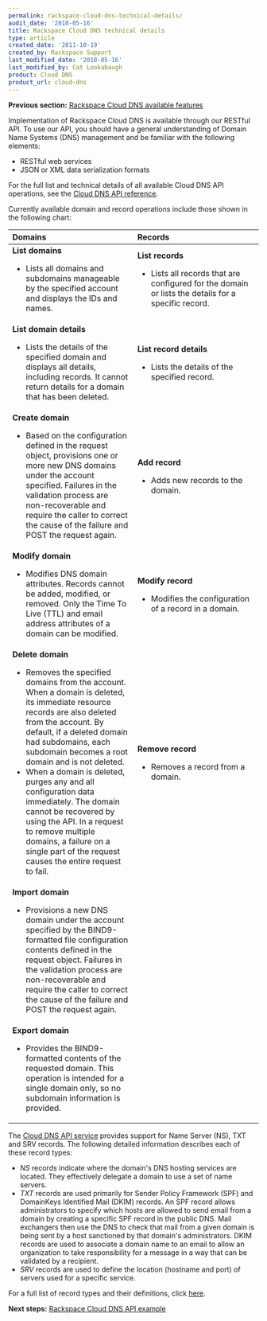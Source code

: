 ```yaml
---
permalink: rackspace-cloud-dns-technical-details/
audit_date: '2018-05-16'
title: Rackspace Cloud DNS technical details
type: article
created_date: '2011-10-19'
created_by: Rackspace Support
last_modified_date: '2018-05-16'
last_modified_by: Cat Lookabaugh
product: Cloud DNS
product_url: cloud-dns
---
```


**Previous section:** [Rackspace Cloud DNS available features](/how-to/rackspace-cloud-dns-available-features)

Implementation of Rackspace Cloud DNS is available through our RESTful API. To
use our API, you should have a general understanding of Domain Name Systems (DNS) management
and be familiar with the following elements:

-   RESTful web services
-   JSON or XML data serialization formats

For the full list and technical details of all available Cloud DNS API operations, see the 
[Cloud DNS API reference](https://developer.rackspace.com/docs/cloud-dns/v1/api-reference/).

Currently available domain and record operations include those shown in the following chart:

<table>
<colgroup>
  <col width="50%" />
  <col width="50%" />
</colgroup>
<thead>
  <tr class="header">
    <th align="left">Domains</th>
    <th align="left">Records</th>
  </tr>
</thead>
<tbody>
  <tr class="odd">
    <td align="left"><strong>List domains</strong>
      <ul>
        <li>Lists all domains and subdomains manageable by the specified account and displays the IDs and names.</li>
      </ul>
    </td>
    <td align="left"><strong>List records</strong>
      <ul>
        <li>Lists all records that are configured for the domain or lists the details for a specific record.</li>
        </ul>
    </td>
  </tr>
  <tr class="even">
    <td align="left"><strong>List domain details</strong>
      <ul>
        <li>Lists the details of the specified domain and displays all details, including records. 
        It cannot return details for a domain that has been deleted.</li>
      </ul>
    </td>
    <td align="left"><strong>List record details</strong>
      <ul>
        <li>Lists the details of the specified record. </li>
      </ul>
    </td>
  </tr>
  <tr class="odd">
    <td align="left"><strong>Create domain</strong>
      <ul>
        <li>Based on the configuration defined in the request object, provisions one or more new DNS domains under the account         specified. Failures in the validation process are non-recoverable and require the caller to correct the cause of the           failure and POST the request again.</li>
      </ul>
    </td>
    <td align="left"><strong>Add record</strong>
      <ul>
        <li>Adds new records to the domain.</li>
      </ul>
    </td>
  </tr>
  <tr class="even">
    <td align="left"><strong>Modify domain</strong>
      <ul>
        <li>Modifies DNS domain attributes. Records cannot be added, modified, or removed. Only the Time To Live (TTL) and             email address attributes of a domain can be modified.</li>
      </ul>
    </td>
    <td align="left"><strong>Modify record</strong>
      <ul>
        <li>Modifies the configuration of a record in a domain.</li>
      </ul>
    </td>
  </tr>
  <tr class="odd">
    <td align="left"><strong>Delete domain</strong>
      <ul>
        <li>Removes the specified domains from the account. When a domain is deleted, its immediate resource records are also         deleted from the account. By default, if a deleted domain had subdomains, each subdomain becomes a root domain and is         not deleted.</li>
        <li>When a domain is deleted, purges any and all configuration data immediately. The domain cannot be recovered by             using the API. In a request to remove multiple domains, a failure on a single part of the request causes the entire           request to fail.</li>
      </ul>
    </td>
    <td align="left"><strong>Remove record</strong>
      <ul>
        <li>Removes a record from a domain.</li>
      </ul>
    </td>
  </tr>
  <tr class="odd">
    <td align="left"><strong>Import domain</strong>
      <ul>
        <li>Provisions a new DNS domain under the account specified by the BIND9-formatted file configuration contents defined         in the request object. Failures in the validation process are non-recoverable and require the caller to correct the           cause of the failure and POST the request again.</li>
      </ul>
    </td>
    <td align="left"> 
    </td>
  </tr>
  <tr class="odd">
    <td align="left"><strong>Export domain</strong>
      <ul>
        <li>Provides the BIND9-formatted contents of the requested domain. This operation is intended for a single domain             only, so no subdomain information is provided. </li>
      </ul>
    </td>
    <td align="left"> 
    </td>
  </tr>
</tbody>
</table>

The [Cloud DNS API service](https://developer.rackspace.com/docs/cloud-dns/v1/) provides support for Name Server (NS), TXT and SRV records. The following detailed information describes each of these record types:

-   *NS* records indicate where the domain's DNS hosting
    services are located. They effectively delegate a domain to use a set
    of name servers.
-   *TXT* records are used primarily for Sender Policy Framework (SPF) and 
    DomainKeys Identified Mail (DKIM) records. An SPF record allows administrators to specify
    which hosts are allowed to send email from a domain by creating a
    specific SPF record in the public DNS. Mail exchangers then use
    the DNS to check that mail from a given domain is being sent by a
    host sanctioned by that domain's administrators. DKIM records are used to associate a domain name to
    an email to allow an organization to take responsibility
    for a message in a way that can be validated by a recipient.
-   *SRV* records are used to define the location (hostname and port)
    of servers used for a specific service.

For a full list of record types and their definitions, click
[here](/how-to/rackspace-cloud-dns-additional-resources).

**Next steps:** [Rackspace Cloud DNS API example](/how-to/rackspace-cloud-dns-api-example)
